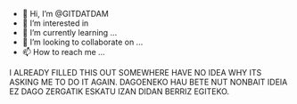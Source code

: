 - 👋 Hi, I’m @GITDATDAM
- 👀 I’m interested in 
- 🌱 I’m currently learning ...
- 💞️ I’m looking to collaborate on ...
- 📫 How to reach me ...

<!---
GITDATDAM/GITDATDAM is a ✨ special ✨ repository because its `README.md` (this file) appears on your GitHub profile.
You can click the Preview link to take a look at your changes.
--->
I ALREADY FILLED THIS OUT SOMEWHERE HAVE NO IDEA WHY ITS ASKING ME TO DO IT AGAIN.
DAGOENEKO HAU BETE NUT NONBAIT IDEIA EZ DAGO ZERGATIK ESKATU IZAN DIDAN BERRIZ EGITEKO.
